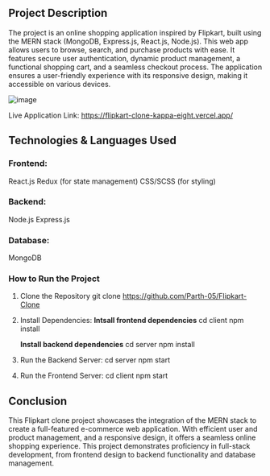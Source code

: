 ## Project Description
The project is an online shopping application inspired by Flipkart, built using the MERN stack (MongoDB, Express.js, React.js, Node.js). This web app allows users to browse, search, and purchase products with ease. It features secure user authentication, dynamic product management, a functional shopping cart, and a seamless checkout process. The application ensures a user-friendly experience with its responsive design, making it accessible on various devices.

![image](https://github.com/user-attachments/assets/4db78896-d79e-49b1-94f9-f4d67bfac0a8)

Live Application Link: https://flipkart-clone-kappa-eight.vercel.app/

## Technologies & Languages Used
### Frontend:
React.js
Redux (for state management)
CSS/SCSS (for styling)

###  Backend:
Node.js
Express.js

### Database:
MongoDB

### How to Run the Project
1. Clone the Repository
       git clone https://github.com/Parth-05/Flipkart-Clone

2. Install Dependencies:
   **Intsall frontend dependencies**
       cd client
       npm install

   **Install backend dependencies**
       cd server
       npm install

3. Run the Backend Server:
       cd server
       npm start

4. Run the Frontend Server:
       cd client
       npm start

## Conclusion
This Flipkart clone project showcases the integration of the MERN stack to create a full-featured e-commerce web application. With efficient user and product management, and a responsive design, it offers a seamless online shopping experience. This project demonstrates proficiency in full-stack development, from frontend design to backend functionality and database management.
